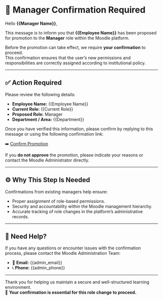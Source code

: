 # 🧭 Manager Confirmation Required

Hello **{{Manager Name}}**,

This message is to inform you that **{{Employee Name}}** has been proposed for promotion to the **Manager** role within the Moodle platform.

Before the promotion can take effect, we require **your confirmation** to proceed.  
This confirmation ensures that the user’s new permissions and responsibilities are correctly assigned according to institutional policy.

---

## ✅ Action Required

Please review the following details:

- **Employee Name:** {{Employee Name}}  
- **Current Role:** {{Current Role}}  
- **Proposed Role:** Manager  
- **Department / Area:** {{Department}}

Once you have verified this information, please confirm by replying to this message or using the following confirmation link:

➡️ [Confirm Promotion]({{confirmation_link}})

If you **do not approve** the promotion, please indicate your reasons or contact the Moodle Administrator directly.

---

## ⚙️ Why This Step Is Needed

Confirmations from existing managers help ensure:
- Proper assignment of role-based permissions.  
- Security and accountability within the Moodle management hierarchy.  
- Accurate tracking of role changes in the platform’s administrative records.

---

## 🧩 Need Help?

If you have any questions or encounter issues with the confirmation process, please contact the Moodle Administration Team:

- 📧 **Email:** {{admin_email}}  
- 📞 **Phone:** {{admin_phone}}

---

Thank you for helping us maintain a secure and well-structured learning environment.  
🔐 **Your confirmation is essential for this role change to proceed.**

